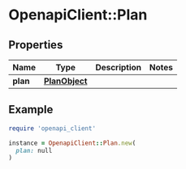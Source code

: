 # OpenapiClient::Plan

## Properties

| Name | Type | Description | Notes |
| ---- | ---- | ----------- | ----- |
| **plan** | [**PlanObject**](PlanObject.md) |  |  |

## Example

```ruby
require 'openapi_client'

instance = OpenapiClient::Plan.new(
  plan: null
)
```

